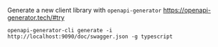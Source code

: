 Generate a new client library with `openapi-generator`
https://openapi-generator.tech/#try

`openapi-generator-cli generate -i http://localhost:9090/doc/swagger.json -g typescript`